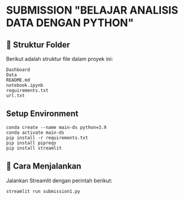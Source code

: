 # SUBMISSION "BELAJAR ANALISIS DATA DENGAN PYTHON"


## 📂 Struktur Folder
Berikut adalah struktur file dalam proyek ini:
```
Dashboard
Data
README.md
notebook.ipynb
requirements.txt
url.txt
```

## Setup Environment
```
conda create --name main-ds python=3.9
conda activate main-ds
pip install -r requirements.txt
pip install pipreqs
pip install streamlit
```


## 🚀 Cara Menjalankan
Jalankan Streamlit dengan perintah berikut:
```
streamlit run submission1.py
```
